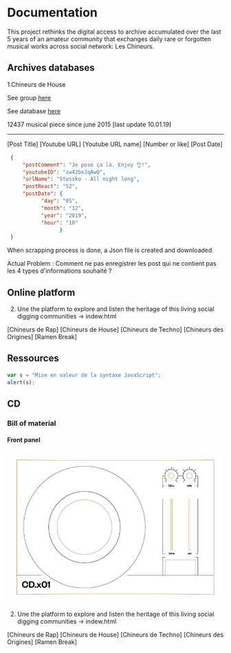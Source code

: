 # Documentation

This project rethinks the digital access to archive accumulated over the last 5 years of an amateur community that exchanges daily rare or forgotten musical works across social network: Les Chineurs.

## Archives databases

1.Chineurs de House

See group [here](https://www.facebook.com/groups/chineursdehouse/)

See database [here](https://www.facebook.com/groups/chineursdehouse/)

12437 musical piece since june 2015 [last update 10.01.19]
***



[Post Title]
[Youtube URL]
[Youtube URL name]
[Number or like]
[Post Date]

 ```json
  {
      "postComment": "Je pose ça là. Enjoy 👌!",
      "youtubeID": "zw42bxJqAwQ",
      "urlName": "Stussko - All night long",
      "postReact": "52",
      "postDate": {
            "day": "05",
            "month": "12",
            "year": "2019",
            "hour": "10"
                  }
  }
 ```

When scrapping process is done, a Json file is created and downloaded.

Actual Problem : Comment ne pas enregistrer les post qui ne contient pas les 4 types d'informations souhaité ? 


## Online platform


2. Une the platform to explore and listen the heritage of this living social digging communities 
-> indew.html

[Chineurs de Rap]
[Chineurs de House] 
[Chineurs de Techno]
[Chineurs des Origines]
[Ramen Break]

## Ressources

 ``` javascript
 var s = "Mise en valeur de la syntaxe JavaScript";
 alert(s);
 ```


## CD

### Bill of material

#### Front panel
![Mon image](Documentation_files/frontpanel.jpg)



2. Une the platform to explore and listen the heritage of this living social digging communities 
-> indew.html

[Chineurs de Rap]
[Chineurs de House] 
[Chineurs de Techno]
[Chineurs des Origines]
[Ramen Break]
